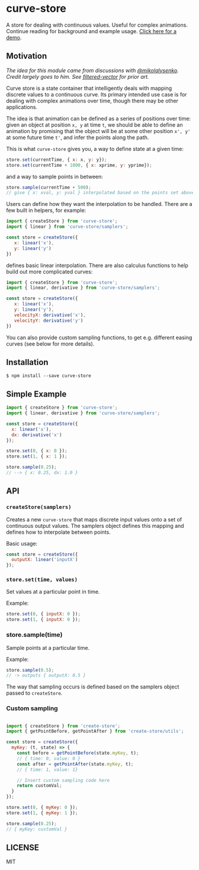 # curve-store

A store for dealing with continuous values. Useful for complex animations.
Continue reading for background and example usage. [Click here for a demo](https://mathisonian.github.io/curve-store/).

## Motivation

*The idea for this module came from discussions with [@mikolalysenko](https://github.com/mikolalysenko/).
Credit largely goes to him. See [filtered-vector](https://github.com/mikolalysenko/filtered-vector) for
prior art.*

Curve store is a state container that intelligently deals with mapping discrete
values to a continuous curve. Its primary intended use case is for dealing with
complex animations over time, though there may be other applications.

The idea is that animation can be defined as a series of positions over time:
given an object at position `x, y` at time `t`, we should be able to define an
animation by promising that the object will be at some other position `x', y'` at
some future time `t'`, and infer the points along the path.

This is what `curve-store` gives you, a way to define state at a given time:

```js
store.set(currentTime, { x: x, y: y});
store.set(currentTime + 1000, { x: xprime, y: yprime});
```

and a way to sample points in between:

```js
store.sample(currentTime + 500);
// give { x: xval, y: yval } interpolated based on the points set above
```

Users can define how they want the interpolation to be handled. There are a few
built in helpers, for example:

```js
import { createStore } from 'curve-store';
import { linear } from 'curve-store/samplers';

const store = createStore({
   x: linear('x'),
   y: linear('y')
})
```

defines basic linear interpolation. There are also calculus functions to help
build out more complicated curves:

```js
import { createStore } from 'curve-store';
import { linear, derivative } from 'curve-store/samplers';

const store = createStore({
   x: linear('x'),
   y: linear('y'),
   velocityX: derivative('x'),
   velocityY: derivative('y')
})
```

You can also provide custom sampling functions, to get e.g. different easing curves
 (see below for more details).

## Installation

```
$ npm install --save curve-store
```

## Simple Example

```js
import { createStore } from 'curve-store';
import { linear, derivative } from 'curve-store/samplers';

const store = createStore({
  x: linear('x'),
  dx: derivative('x')
});

store.set(0, { x: 0 });
store.set(1, { x: 1 });

store.sample(0.25);
// --> { x: 0.25, dx: 1.0 }

```


## API

### `createStore(samplers)`

Creates a new `curve-store` that maps discrete input values onto a set
of continuous output values. The samplers object defines this mapping and defines
how to interpolate between points.

Basic usage:

```js
const store = createStore({
  outputX: linear('inputX')
});
```

### `store.set(time, values)`

Set values at a particular point in time.

Example:

```js
store.set(0, { inputX: 0 });
store.set(1, { inputX: 0 });
```

### store.sample(time)

Sample points at a particular time.

Example:

```js
store.sample(0.5);
// -> outputs { outputX: 0.5 }
```

The way that sampling occurs is defined based on the samplers object passed
to `createStore`.


### Custom sampling

```js

import { createStore } from 'create-store';
import { getPointBefore, getPointAfter } from 'create-store/utils';

const store = createStore({
  myKey: (t, state) => {
    const before = getPointBefore(state.myKey, t);
    // { time: 0, value: 0 }
    const after = getPointAfter(state.myKey, t);
    // { time: 1, value: 1}

    // Insert custom sampling code here
    return customVal;
  }
});

store.set(0, { myKey: 0 });
store.set(1, { myKey: 1 });

store.sample(0.25);
// { myKey: customVal }
```

## LICENSE

MIT
